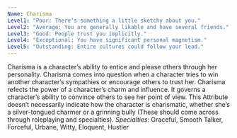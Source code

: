 ```yaml
---
Name: Charisma
Level1: "Poor: There’s something a little sketchy about you."
Level2: "Average: You are generally likable and have several friends."
Level3: "Good: People trust you implicitly."
Level4: "Exceptional: You have significant personal magnetism."
Level5: "Outstanding: Entire cultures could follow your lead."
---
```


Charisma is a character’s ability to entice and please others through her personality. Charisma comes into question when a character tries to win another character’s sympathies or encourage others to trust her. Charisma refects the power of a character’s charm and influence. It governs a character’s ability to convince others to see her point of view. This Attribute doesn’t necessarily indicate how the character is charismatic, whether she’s a silver-tongued charmer or a grinning bully (These should come across through roleplaying and specialties).
_Specialties_: Graceful, Smooth Talker, Forceful, Urbane, Witty, Eloquent, Hustler